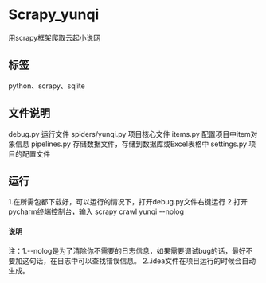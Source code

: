# Scrapy_yunqi
用scrapy框架爬取云起小说网

## 标签
python、scrapy、sqlite

## 文件说明
debug.py 运行文件
spiders/yunqi.py  项目核心文件
items.py  配置项目中item对象信息
pipelines.py  存储数据文件，存储到数据库或Excel表格中
settings.py  项目的配置文件


## 运行
1.在所需包都下载好，可以运行的情况下，打开debug.py文件右键运行
2.打开pycharm终端控制台，输入 scrapy crawl yunqi --nolog
#### 说明
注：1.--nolog是为了清除你不需要的日志信息，如果需要调试bug的话，最好不要加这句话，在日志中可以查找错误信息。
    2..idea文件在项目运行的时候会自动生成。
